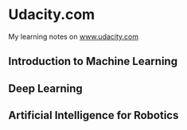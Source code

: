 # Udacity.com
My learning notes on www.udacity.com
## Introduction to Machine Learning
## Deep Learning
## Artificial Intelligence for Robotics
